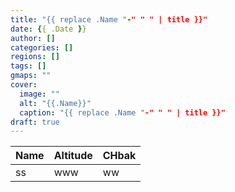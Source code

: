 ```yaml
---
title: "{{ replace .Name "-" " " | title }}"
date: {{ .Date }}
author: []
categories: []
regions: []
tags: []
gmaps: ""
cover:
  image: ""
  alt: "{{.Name}}"
  caption: "{{ replace .Name "-" " " | title }}"
draft: true
---
```


| Name | Altitude | CHbak |
| ---  | ---      | ---   |
| ss   | www      | ww    |

